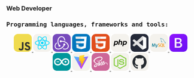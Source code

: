 <h3>Web Developer </h3>

<h3><samp><strong>Programming languages, frameworks and tools:</strong></samp></h3>
<p align="center">
    <a href="https://skillicons.dev">
      <img src="https://github.com/tandpfun/skill-icons/blob/main/icons/JavaScript.svg" width="48" title="js">
      <img src="https://github.com/tandpfun/skill-icons/blob/main/icons/React-Light.svg" width="48" title="react">
      <img src="https://github.com/tandpfun/skill-icons/blob/main/icons/Redux.svg" width="48" title="redux">
      <img src="https://github.com/tandpfun/skill-icons/blob/main/icons/CSS.svg" width="48" title="css">
      <img src="https://github.com/tandpfun/skill-icons/blob/main/icons/HTML.svg" width="48" title="html">
      <img src="https://github.com/tandpfun/skill-icons/blob/main/icons/PHP-Light.svg"  width="48" title="php"/>
      <img src="https://github.com/tandpfun/skill-icons/blob/main/icons/VSCode-Dark.svg" width="48" title="vscode">
      <img src="https://github.com/tandpfun/skill-icons/blob/main/icons/MySQL-Light.svg" width="48" title="mysql"/>
      <img src="https://github.com/tandpfun/skill-icons/blob/main/icons/Bootstrap.svg" width="48" title="bootstrap">
      <img src="https://github.com/tandpfun/skill-icons/blob/main/icons/Arduino.svg" width="48" title="bootstrap">
      <img src="https://github.com/tandpfun/skill-icons/blob/main/icons/Vite-Light.svg" width="48" title="vite">
      <img src="https://github.com/tandpfun/skill-icons/blob/main/icons/Sass.svg" width="48" title="sass">
      <img src="https://github.com/tandpfun/skill-icons/blob/main/icons/NodeJS-Light.svg" width="48" title="Nodejs">
      <img src="https://github.com/tandpfun/skill-icons/blob/main/icons/Github-Light.svg" width="48" title="github">
     </a>
 </p>
